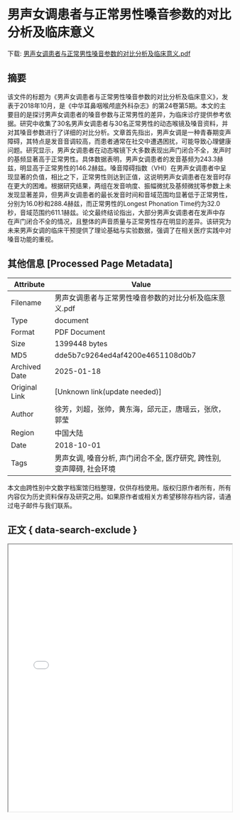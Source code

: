 # 男声女调患者与正常男性嗓音参数的对比分析及临床意义

<!-- tcd_download_link -->
下载: <a href="../男声女调患者与正常男性嗓音参数的对比分析及临床意义.pdf" download>男声女调患者与正常男性嗓音参数的对比分析及临床意义.pdf</a>
<!-- tcd_download_link_end -->

## 摘要

<!-- tcd_abstract -->
该文件的标题为《男声女调患者与正常男性嗓音参数的对比分析及临床意义》，发表于2018年10月，是《中华耳鼻咽喉颅底外科杂志》的第24卷第5期。本文的主要目的是探讨男声女调患者的嗓音参数与正常男性的差异，为临床诊疗提供参考依据。研究中收集了30名男声女调患者与30名正常男性的动态喉镜及嗓音资料，并对其嗓音参数进行了详细的对比分析。文章首先指出，男声女调是一种青春期变声障碍，其特点是发音音调较高，而患者通常在社交中遭遇困扰，可能导致心理健康问题。研究显示，男声女调患者在动态喉镜下大多数表现出声门闭合不全，发声时的基频显著高于正常男性。具体数据表明，男声女调患者的发音基频为243.3赫兹，明显高于正常男性的146.2赫兹。嗓音障碍指数（VHI）在男声女调患者中呈现显著的负值，相比之下，正常男性则达到正值，这说明男声女调患者在发音时存在更大的困难。根据研究结果，两组在发音响度、振幅微扰及基频微扰等参数上未发现显著差异，但男声女调患者的最长发音时间和音域范围均显著低于正常男性，分别为16.0秒和288.4赫兹，而正常男性的Longest Phonation Time约为32.0秒，音域范围约611.1赫兹。论文最终结论指出，大部分男声女调患者在发声中存在声门闭合不全的情况，且整体的声音质量与正常男性存在明显的差异。该研究为未来男声女调的临床干预提供了理论基础与实验数据，强调了在相关医疗实践中对嗓音功能的重视。

<!-- tcd_abstract_end -->

## 其他信息 [Processed Page Metadata]

| Attribute       | Value                                  |
|-----------------|----------------------------------------|
| Filename        | 男声女调患者与正常男性嗓音参数的对比分析及临床意义.pdf                             |
| Type            | document                                 |
| Format          | PDF Document                               |
| Size            | 1399448 bytes                           |
| MD5             | dde5b7c9264ed4af4200e4651108d0b7                                  |
| Archived Date   | 2025-01-18                             |
| Original Link   | [Unknown link(update needed)]                         |
| Author          | 徐芳，刘超，张帅，黄东海，邱元正，唐瑶云，张欣，郭莹                               |
| Region          | 中国大陆                               |
| Date            | 2018-10-01                                 |
| Tags            | 男声女调, 嗓音分析, 声门闭合不全, 医疗研究, 跨性别, 变声障碍, 社会环境                                 |

本文由跨性别中文数字档案馆归档整理，仅供存档使用。版权归原作者所有，所有内容仅为历史资料保存及研究之用。如果原作者或相关方希望移除存档内容，请通过电子邮件与我们联系。

## 正文 { data-search-exclude }

<!-- tcd_main_text -->
<iframe src="../男声女调患者与正常男性嗓音参数的对比分析及临床意义.pdf" width="100%" height="600px">
    <p>无法显示PDF，请下载查看。</p>
</iframe>
<!-- tcd_main_text_end -->

